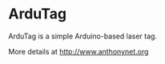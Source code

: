 ArduTag
========

ArduTag is a simple Arduino-based laser tag.

More details at http://www.anthonynet.org
